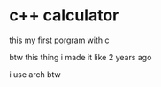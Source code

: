 # c++ calculator 
this my first porgram with c

btw this thing i made it like 2 years ago 








i use arch btw
